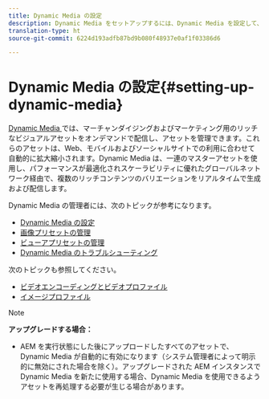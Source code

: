 ```yaml
---
title: Dynamic Media の設定
description: Dynamic Media をセットアップするには、Dynamic Media を設定して、画像やビューアのプリセットを管理する必要があります
translation-type: ht
source-git-commit: 6224d193adfb87bd9b080f48937e0af1f03386d6

---
```



# Dynamic Media の設定{#setting-up-dynamic-media}

[Dynamic Media ](https://www.adobe.com/solutions/web-experience-management/dynamic-media.html)では、マーチャンダイジングおよびマーケティング用のリッチなビジュアルアセットをオンデマンドで配信し、アセットを管理できます。これらのアセットは、Web、モバイルおよびソーシャルサイトでの利用に合わせて自動的に拡大縮小されます。Dynamic Media は、一連のマスターアセットを使用し、パフォーマンスが最適化されスケーラビリティに優れたグローバルネットワーク経由で、複数のリッチコンテンツのバリエーションをリアルタイムで生成および配信します。

<!-- OBSOLETE UNTIL THE INTEGRATING SCENE7 TOPIC GETS A MAJOR UPDATE

>[!NOTE]
>
>This documentation describes Dynamic Media capabilites, which are integrated directly into AEM. If you are using Dynamic Media Classic (previously called Scene7) integrated into AEM, see [Dynamic Media Classic integration documentation](/help/sites-cloud/administering/integrating-scene7.md).
>
>See [Dual Use Scenario](/help/sites-cloud/administering/integrating-scene7.md#dual-use-scenario) for times when you may want to use AEM integrated with Dynamic Media Classic along with Dynamic Media.

-->

Dynamic Media の管理者には、次のトピックが参考になります。

* [Dynamic Media の設定](config-dm.md)
* [画像プリセットの管理](managing-image-presets.md)
* [ビューアプリセットの管理](managing-viewer-presets.md)
* [Dynamic Media のトラブルシューティング](troubleshoot-dm.md)

次のトピックも参照してください。

* [ビデオエンコーディングとビデオプロファイル](video-profiles.md)
* [イメージプロファイル](image-profiles.md)

>[!NOTE]
>
>**アップグレードする場合：**
>
>* AEM を実行状態にした後にアップロードしたすべてのアセットで、Dynamic Media が自動的に有効になります（システム管理者によって明示的に無効にされた場合を除く）。アップグレードされた AEM インスタンスで Dynamic Media を新たに使用する場合、Dynamic Media を使用できるようアセットを再処理する必要が生じる場合があります。